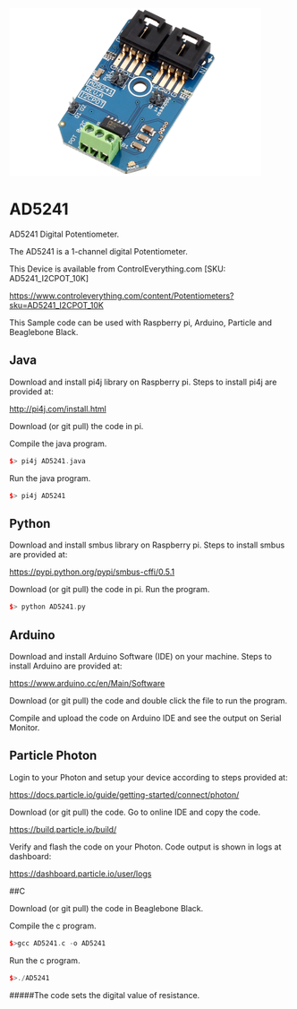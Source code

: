[![AD5241](AD5241_I2CPOT_10K.png)](https://www.controleverything.com/content/Potentiometers?sku=AD5241_I2CPOT_10K)
# AD5241
AD5241 Digital Potentiometer.

The AD5241 is a 1-channel digital Potentiometer.

This Device is available from ControlEverything.com [SKU: AD5241_I2CPOT_10K]

https://www.controleverything.com/content/Potentiometers?sku=AD5241_I2CPOT_10K

This Sample code can be used with Raspberry pi, Arduino, Particle and Beaglebone Black.

## Java
Download and install pi4j library on Raspberry pi. Steps to install pi4j are provided at:

http://pi4j.com/install.html

Download (or git pull) the code in pi.

Compile the java program.
```cpp
$> pi4j AD5241.java
```

Run the java program.
```cpp
$> pi4j AD5241
```

## Python
Download and install smbus library on Raspberry pi. Steps to install smbus are provided at:

https://pypi.python.org/pypi/smbus-cffi/0.5.1

Download (or git pull) the code in pi. Run the program.

```cpp
$> python AD5241.py
```

## Arduino
Download and install Arduino Software (IDE) on your machine. Steps to install Arduino are provided at:

https://www.arduino.cc/en/Main/Software

Download (or git pull) the code and double click the file to run the program.

Compile and upload the code on Arduino IDE and see the output on Serial Monitor.


## Particle Photon

Login to your Photon and setup your device according to steps provided at:

https://docs.particle.io/guide/getting-started/connect/photon/

Download (or git pull) the code. Go to online IDE and copy the code.

https://build.particle.io/build/

Verify and flash the code on your Photon. Code output is shown in logs at dashboard:

https://dashboard.particle.io/user/logs


##C

Download (or git pull) the code in Beaglebone Black.

Compile the c program.
```cpp
$>gcc AD5241.c -o AD5241
```
Run the c program.
```cpp
$>./AD5241
```

#####The code sets the digital value of resistance.
